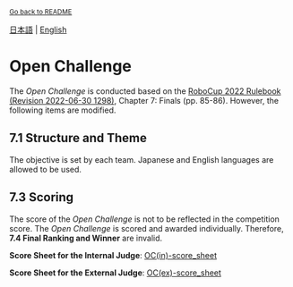 <sub>[Go back to README](../../README_en.md)</sub>

[日本語](./oc_ja.md) | [English](./oc_en.md)

# Open Challenge

The *Open Challenge* is conducted based on the
[RoboCup 2022 Rulebook (Revision 2022-06-30 1298)](https://athome.robocup.org/wp-content/uploads/2022_rulebook.pdf), Chapter 7: Finals (pp. 85-86). However, the following items are modified.

## 7.1 Structure and Theme

The objective is set by each team. Japanese and English languages are allowed to be used.

## 7.3 Scoring

The score of the *Open Challenge* is not to be reflected in the competition score. The *Open Challenge* is scored and awarded individually. Therefore, **7.4 Final Ranking and Winner** are invalid.

**Score Sheet for the Internal Judge**: [OC(in)-score_sheet](./doc/RCJ2024_OPL_OC(in)-score_sheet.pdf)

**Score Sheet for the External Judge**: [OC(ex)-score_sheet](./doc/RCJ2024_OPL_OC(ex)-score_sheet.pdf)
